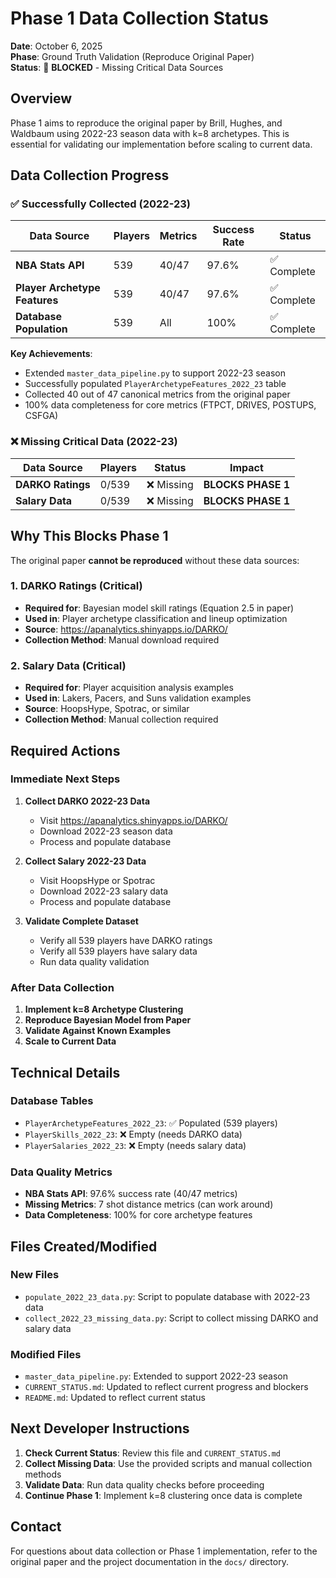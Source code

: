 # Phase 1 Data Collection Status

**Date**: October 6, 2025  
**Phase**: Ground Truth Validation (Reproduce Original Paper)  
**Status**: 🚨 **BLOCKED** - Missing Critical Data Sources

## Overview

Phase 1 aims to reproduce the original paper by Brill, Hughes, and Waldbaum using 2022-23 season data with k=8 archetypes. This is essential for validating our implementation before scaling to current data.

## Data Collection Progress

### ✅ Successfully Collected (2022-23)

| Data Source | Players | Metrics | Success Rate | Status |
|-------------|---------|---------|--------------|--------|
| **NBA Stats API** | 539 | 40/47 | 97.6% | ✅ Complete |
| **Player Archetype Features** | 539 | 40/47 | 97.6% | ✅ Complete |
| **Database Population** | 539 | All | 100% | ✅ Complete |

**Key Achievements**:
- Extended `master_data_pipeline.py` to support 2022-23 season
- Successfully populated `PlayerArchetypeFeatures_2022_23` table
- Collected 40 out of 47 canonical metrics from the original paper
- 100% data completeness for core metrics (FTPCT, DRIVES, POSTUPS, CSFGA)

### ❌ Missing Critical Data (2022-23)

| Data Source | Players | Status | Impact |
|-------------|---------|--------|--------|
| **DARKO Ratings** | 0/539 | ❌ Missing | **BLOCKS PHASE 1** |
| **Salary Data** | 0/539 | ❌ Missing | **BLOCKS PHASE 1** |

## Why This Blocks Phase 1

The original paper **cannot be reproduced** without these data sources:

### 1. DARKO Ratings (Critical)
- **Required for**: Bayesian model skill ratings (Equation 2.5 in paper)
- **Used in**: Player archetype classification and lineup optimization
- **Source**: https://apanalytics.shinyapps.io/DARKO/
- **Collection Method**: Manual download required

### 2. Salary Data (Critical)
- **Required for**: Player acquisition analysis examples
- **Used in**: Lakers, Pacers, and Suns validation examples
- **Source**: HoopsHype, Spotrac, or similar
- **Collection Method**: Manual collection required

## Required Actions

### Immediate Next Steps
1. **Collect DARKO 2022-23 Data**
   - Visit https://apanalytics.shinyapps.io/DARKO/
   - Download 2022-23 season data
   - Process and populate database

2. **Collect Salary 2022-23 Data**
   - Visit HoopsHype or Spotrac
   - Download 2022-23 salary data
   - Process and populate database

3. **Validate Complete Dataset**
   - Verify all 539 players have DARKO ratings
   - Verify all 539 players have salary data
   - Run data quality validation

### After Data Collection
1. **Implement k=8 Archetype Clustering**
2. **Reproduce Bayesian Model from Paper**
3. **Validate Against Known Examples**
4. **Scale to Current Data**

## Technical Details

### Database Tables
- `PlayerArchetypeFeatures_2022_23`: ✅ Populated (539 players)
- `PlayerSkills_2022_23`: ❌ Empty (needs DARKO data)
- `PlayerSalaries_2022_23`: ❌ Empty (needs salary data)

### Data Quality Metrics
- **NBA Stats API**: 97.6% success rate (40/47 metrics)
- **Missing Metrics**: 7 shot distance metrics (can work around)
- **Data Completeness**: 100% for core archetype features

## Files Created/Modified

### New Files
- `populate_2022_23_data.py`: Script to populate database with 2022-23 data
- `collect_2022_23_missing_data.py`: Script to collect missing DARKO and salary data

### Modified Files
- `master_data_pipeline.py`: Extended to support 2022-23 season
- `CURRENT_STATUS.md`: Updated to reflect current progress and blockers
- `README.md`: Updated to reflect current status

## Next Developer Instructions

1. **Check Current Status**: Review this file and `CURRENT_STATUS.md`
2. **Collect Missing Data**: Use the provided scripts and manual collection methods
3. **Validate Data**: Run data quality checks before proceeding
4. **Continue Phase 1**: Implement k=8 clustering once data is complete

## Contact

For questions about data collection or Phase 1 implementation, refer to the original paper and the project documentation in the `docs/` directory.
